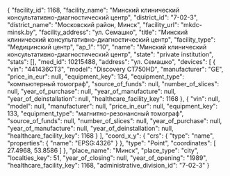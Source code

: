 {
    "facility_id": 1168,
    "facility_name": "Минский клинический консультативно-диагностический центр",
    "district_id": "7-02-3",
    "district_name": "Московский район, Минск",
    "facility_url": "mkdc-minsk.by",
    "facility_address": "ул. Семашко",
    "title": "Минский клинический консультативно-диагностический центр",
    "facility_type": "Медицинский центр",
    "ap_1": "10",
    "name": "Минский клинический консультативно-диагностический центр",
    "state": "private institution",
    "stats": [],
    "med_id": 10215488,
    "address": "ул. Семашко",
    "devices": [
        {
            "vin": "441436СТ3",
            "model": "Discovery CT750HD",
            "manufacturer": "GE",
            "price_in_eur": null,
            "equipment_key": 134,
            "equipment_type": "компьютерный томограф",
            "source_of_funds": null,
            "number_of_slices": null,
            "year_of_purchase": null,
            "year_of_manufacture": null,
            "year_of_deinstallation": null,
            "healthcare_facility_key": 1168
        },
        {
            "vin": null,
            "model": null,
            "manufacturer": null,
            "price_in_eur": null,
            "equipment_key": 133,
            "equipment_type": "магнитно-резонансный томограф",
            "source_of_funds": null,
            "number_of_slices": null,
            "year_of_purchase": null,
            "year_of_manufacture": null,
            "year_of_deinstallation": null,
            "healthcare_facility_key": 1168
        }
    ],
    "coord_x_y": {
        "crs": {
            "type": "name",
            "properties": {
                "name": "EPSG:4326"
            }
        },
        "type": "Point",
        "coordinates": [
            27.4968,
            53.8586
        ]
    },
    "place_name": "Минск",
    "place_type": "city",
    "localties_key": 51,
    "year_of_closing": null,
    "year_of_opening": "1989",
    "healthcare_facility_key": 1168,
    "administrative_division_id": "7-02-3"
}